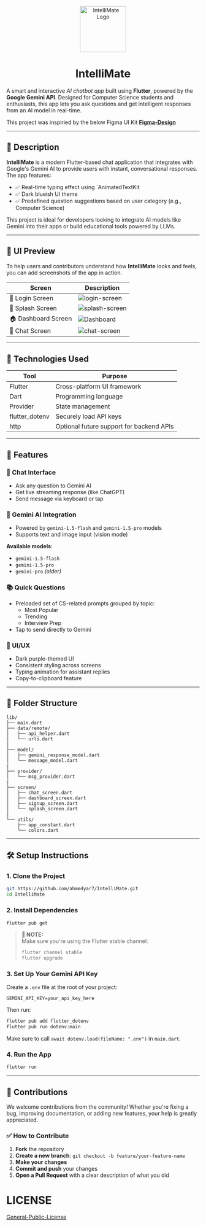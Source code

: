 <p align="center">
  <img src="./assets/icon/logo.png" alt="IntelliMate Logo" width="120" />
</p>

<h1 align="center">
  Intelli<span class="blue-text">Mate</span>
</h1>

A smart and interactive _AI chatbot app_ built using **Flutter**, powered by the **Google Gemini API**. Designed for Computer Science students and enthusiasts, this app lets you ask questions and get intelligent responses from an AI model in real-time.

This project was inspiried by the below Figma UI Kit
**[Figma-Design]("https://www.figma.com/design/oyB9cM60RpiRMn3RfkLxH0/AI-Assistant-Mobile--Community-?node-id=208-3931&p=f&t=bUFGjh5vquhLwgNe-0")**

---

## 📝 Description

**IntelliMate** is a modern Flutter-based chat application that integrates with Google's Gemini AI to provide users with instant, conversational responses. The app features:

- ✅ Real-time typing effect using `AnimatedTextKit
- ✅ Dark blueish UI theme
- ✅ Predefined question suggestions based on user category (e.g., Computer Science)

This project is ideal for developers looking to integrate AI models like Gemini into their apps or build educational tools powered by LLMs.

---

## 📸 UI Preview

To help users and contributors understand how **IntelliMate** looks and feels, you can add screenshots of the app in action.

| Screen              | Description                                              |
| ------------------- | -------------------------------------------------------- |
| 🔐 Login Screen     | ![login-screen](./assets/screenshots/login-screen.png)   |
| 🚀 Splash Screen    | ![splash-screen](./assets/screenshots/splash-screen.png) |
| 🏠 Dashboard Screen | ![Dashboard](./assets/screenshots/dashboard.png)         |
| 💬 Chat Screen      | ![chat-screen](./assets/screenshots/chat-screen.png)     |

---

## 🧰 Technologies Used

| Tool           | Purpose                                  |
| -------------- | ---------------------------------------- |
| Flutter        | Cross-platform UI framework              |
| Dart           | Programming language                     |
| Provider       | State management                         |
| flutter_dotenv | Securely load API keys                   |
| http           | Optional future support for backend APIs |

---

## 🧪 Features

### 💬 Chat Interface

- Ask any question to Gemini AI
- Get live streaming response (like ChatGPT)
- Send message via keyboard or tap

### 🤖 Gemini AI Integration

- Powered by `gemini-1.5-flash` and `gemini-1.5-pro` models
- Supports text and image input (vision mode)

**Available models**:

- `gemini-1.5-flash`
- `gemini-1.5-pro`
- `gemini-pro` _(older)_

### 📚 Quick Questions

- Preloaded set of CS-related prompts grouped by topic:
  - Most Popular
  - Trending
  - Interview Prep
- Tap to send directly to Gemini

### 🎨 UI/UX

- Dark purple-themed UI
- Consistent styling across screens
- Typing animation for assistant replies
- Copy-to-clipboard feature

---

## 📁 Folder Structure

```
lib/
├── main.dart
├── data/remote/
│   ├── api_helper.dart
│   └── urls.dart
|
├── model/
│   ├── gemini_response_model.dart
│   └── message_model.dart
|
├── provider/
│   └── msg_provider.dart
|
├── screen/
│   ├── chat_screen.dart
│   ├── dashboard_screen.dart
│   ├── signup_screen.dart
│   └── splash_screen.dart
|
└── utils/
    ├── app_constant.dart
    └── colors.dart

```

---

## 🛠️ Setup Instructions

### 1. Clone the Project

```bash
git https://github.com/ahmedyar7/IntelliMate.git
cd IntelliMate
```

### 2. Install Dependencies

```bash
flutter pub get
```

> **📌 NOTE:**  
> Make sure you're using the Flutter stable channel:
>
> ```bash
> flutter channel stable
> flutter upgrade
> ```

### 3. Set Up Your Gemini API Key

Create a `.env` file at the root of your project:

```
GEMINI_API_KEY=your_api_key_here
```

Then run:

```bash
flutter pub add flutter_dotenv
flutter pub run dotenv:main
```

Make sure to call `await dotenv.load(fileName: ".env")` in `main.dart`.

### 4. Run the App

```bash
flutter run
```

---

## 🤝 Contributions

We welcome contributions from the community! Whether you're fixing a bug, improving documentation, or adding new features, your help is greatly appreciated.

### ✅ How to Contribute

1. **Fork** the repository
2. **Create a new branch**: `git checkout -b feature/your-feature-name`
3. **Make your changes**
4. **Commit and push** your changes
5. **Open a Pull Request** with a clear description of what you did

# LICENSE

[General-Public-License](./LICENSE)

